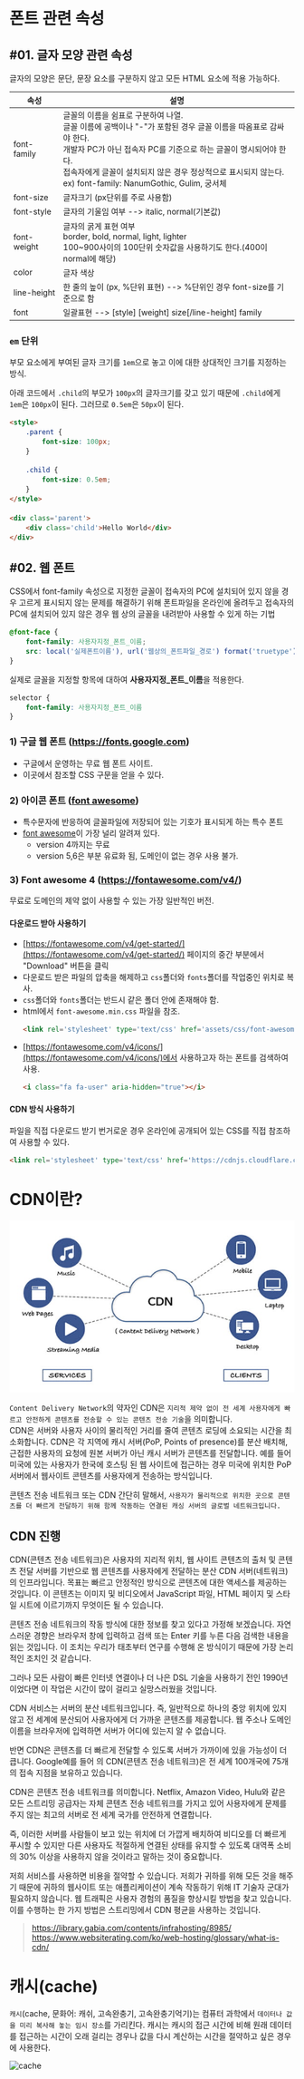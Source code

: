 # 폰트 관련 속성

## #01. 글자 모양 관련 속성

글자의 모양은 문단, 문장 요소를 구분하지 않고 모든 HTML 요소에 적용 가능하다.

| 속성 | 설명 |
|--------|------|
| font-family | 글꼴의 이름을 쉼표로 구분하여 나열.<br/>글꼴 이름에 공백이나 "-"가 포함된 경우 글꼴 이름을 따옴표로 감싸야 한다.<br/>개발자 PC가 아닌 접속자 PC를 기준으로 하는 글꼴이 명시되어야 한다.<br/>접속자에게 글꼴이 설치되지 않은 경우 정상적으로 표시되지 않는다.<br/>ex) font-family: NanumGothic, Gulim, 궁서체 |
| font-size | 글자크기 (px단위를 주로 사용함) |
| font-style | 글자의 기울임 여부 --> italic, normal(기본값) |
| font-weight | 글자의 굵게 표현 여부<br/>border, bold, normal, light, lighter<br/>100~900사이의 100단위 숫자값을 사용하기도 한다.(400이 normal에 해당) |
| color | 글자 색상 |
| line-height | 한 줄의 높이 (px, %단위 표현) --> %단위인 경우 font-size를 기준으로 함 |
| font | 일괄표현 --> [style]  [weight] size[/line-height] family |

### `em` 단위

부모 요소에게 부여된 글자 크기를 `1em`으로 놓고 이에 대한 상대적인 크기를 지정하는 방식.

아래 코드에서 `.child`의 부모가 `100px`의 글자크기를 갖고 있기 때문에 `.child`에게 `1em`은 `100px`이 된다. 그러므로 `0.5em`은 `50px`이 된다.

```html
<style>
    .parent {
        font-size: 100px;
    }

    .child {
        font-size: 0.5em;
    }
</style>

<div class='parent'>
    <div class='child'>Hello World</div>
</div>
```




## #02. 웹 폰트

CSS에서 font-family 속성으로 지정한 글꼴이 접속자의 PC에 설치되어 있지 않을 경우 고르게 표시되지 않는 문제를 해결하기 위해 폰트파일을 온라인에 올려두고 접속자의 PC에 설치되어 있지 않은 경우 웹 상의 글꼴을 내려받아 사용할 수 있게 하는 기법

```CSS
@font-face {
    font-family: 사용자지정_폰트_이름;
    src: local('실제폰트이름'), url('웹상의_폰트파일_경로') format('truetype');
}
```

실제로 글꼴을 지정할 항목에 대하여 **사용자지정_폰트_이름**을 적용한다.

```CSS
selector {
    font-family: 사용자지정_폰트_이름
}
```

### 1) 구글 웹 폰트 (https://fonts.google.com)

- 구글에서 운영하는 무료 웹 폰트 사이트.
- 이곳에서 참조할 CSS 구문을 얻을 수 있다.

### 2) 아이콘 폰트 ([font awesome](https://fontawesome.com/))

- 특수문자에 반응하여 글꼴파일에 저장되어 있는 기호가 표시되게 하는 특수 폰트
- [font awesome](https://fontawesome.com/)이 가장 널리 알려져 있다.
    - version 4까지는 무료
    - version 5,6은 부분 유료화 됨, 도메인이 없는 경우 사용 불가.

### 3) Font awesome 4 (https://fontawesome.com/v4/)

무료로 도메인의 제약 없이 사용할 수 있는 가장 일반적인 버전.

#### 다운로드 받아 사용하기

- [https://fontawesome.com/v4/get-started/](https://fontawesome.com/v4/get-started/) 페이지의 중간 부분에서 "Download" 버튼을 클릭
- 다운로드 받은 파일의 압축을 해제하고 `css`폴더와 `fonts`폴더를 작업중인 위치로 복사.
- `css`폴더와 `fonts`폴더는 반드시 같은 폴더 안에 존재해야 함.
- html에서 `font-awesome.min.css` 파일을 참조.
    ```html
    <link rel='stylesheet' type='text/css' href='assets/css/font-awesome.min.css' />
    ```
- [https://fontawesome.com/v4/icons/](https://fontawesome.com/v4/icons/)에서 사용하고자 하는 폰트를 검색하여 사용.
    ```html
    <i class="fa fa-user" aria-hidden="true"></i>
    ```


#### CDN 방식 사용하기

파일을 직접 다운로드 받기 번거로운 경우 온라인에 공개되어 있는 CSS를 직접 참조하여 사용할 수 있다.

```html
<link rel='stylesheet' type='text/css' href='https://cdnjs.cloudflare.com/ajax/libs/font-awesome/4.7.0/css/font-awesome.min.css' />
```


# CDN이란?

![CDN](img/cdn.jpeg)

`Content Delivery Network`의 약자인 CDN은 `지리적 제약 없이 전 세계 사용자에게 빠르고 안전하게 콘텐츠를 전송할 수 있는 콘텐츠 전송 기술`을 의미합니다.   
 CDN은 서버와 사용자 사이의 물리적인 거리를 줄여 콘텐츠 로딩에 소요되는 시간을 최소화합니다. CDN은 각 지역에 캐시 서버(PoP, Points of presence)를 분산 배치해, 근접한 사용자의 요청에 원본 서버가 아닌 캐시 서버가 콘텐츠를 전달합니다.
예를 들어 미국에 있는 사용자가 한국에 호스팅 된 웹 사이트에 접근하는 경우 미국에 위치한 PoP 서버에서 웹사이트 콘텐츠를 사용자에게 전송하는 방식입니다.


콘텐츠 전송 네트워크 또는 CDN 간단히 말해서, `사용자가 물리적으로 위치한 곳으로 콘텐츠를 더 빠르게 전달하기 위해 함께 작동하는 연결된 캐싱 서버의 글로벌 네트워크입니다.`


## CDN 진행

CDN(콘텐츠 전송 네트워크)은 사용자의 지리적 위치, 웹 사이트 콘텐츠의 출처 및 콘텐츠 전달 서버를 기반으로 웹 콘텐츠를 사용자에게 전달하는 분산 CDN 서버(네트워크)의 인프라입니다. 목표는 빠르고 안정적인 방식으로 콘텐츠에 대한 액세스를 제공하는 것입니다. 이 콘텐츠는 이미지 및 비디오에서 JavaScript 파일, HTML 페이지 및 스타일 시트에 이르기까지 무엇이든 될 수 있습니다. 

콘텐츠 전송 네트워크의 작동 방식에 대한 정보를 찾고 있다고 가정해 보겠습니다. 자연스러운 경향은 브라우저 창에 입력하고 검색 또는 Enter 키를 누른 다음 검색한 내용을 읽는 것입니다. 이 조치는 우리가 태초부터 연구를 수행해 온 방식이기 때문에 가장 논리적인 조치인 것 같습니다.

그러나 모든 사람이 빠른 인터넷 연결이나 더 나은 DSL 기술을 사용하기 전인 1990년이었다면 이 작업은 시간이 많이 걸리고 실망스러웠을 것입니다.

CDN 서비스는 서버의 분산 네트워크입니다. 즉, 일반적으로 하나의 중앙 위치에 있지 않고 전 세계에 분산되어 사용자에게 더 가까운 콘텐츠를 제공합니다. 웹 주소나 도메인 이름을 브라우저에 입력하면 서버가 어디에 있는지 알 수 없습니다.

반면 CDN은 콘텐츠를 더 빠르게 전달할 수 있도록 서버가 가까이에 있을 가능성이 더 큽니다. Google예를 들어 의 CDN(콘텐츠 전송 네트워크)은 전 세계 100개국에 75개의 접속 지점을 보유하고 있습니다.

CDN은 콘텐츠 전송 네트워크를 의미합니다. Netflix, Amazon Video, Hulu와 같은 모든 스트리밍 공급자는 자체 콘텐츠 전송 네트워크를 가지고 있어 사용자에게 문제를 주지 않는 최고의 서버로 전 세계 국가를 안전하게 연결합니다.

즉, 이러한 서버를 사람들이 보고 있는 위치에 더 가깝게 배치하여 비디오를 더 빠르게 푸시할 수 있지만 다른 사용자도 적절하게 연결된 상태를 유지할 수 있도록 대역폭 소비의 30% 이상을 사용하지 않을 것이라고 말하는 것이 중요합니다.

저희 서비스를 사용하면 비용을 절약할 수 있습니다. 저희가 귀하를 위해 모든 것을 해주기 때문에 귀하의 웹사이트 또는 애플리케이션이 계속 작동하기 위해 IT 기술자 군대가 필요하지 않습니다. 웹 트래픽은 사용자 경험의 품질을 향상시킬 방법을 찾고 있습니다. 이를 수행하는 한 가지 방법은 스트리밍에서 CDN 평균을 사용하는 것입니다.

>https://library.gabia.com/contents/infrahosting/8985/   
>https://www.websiterating.com/ko/web-hosting/glossary/what-is-cdn/


# 캐시(cache)
`캐시`(cache, 문화어: 캐쉬, 고속완충기, 고속완충기억기)는 컴퓨터 과학에서 `데이터나 값을 미리 복사해 놓는 임시 장소`를 가리킨다. 캐시는 캐시의 접근 시간에 비해 원래 데이터를 접근하는 시간이 오래 걸리는 경우나 값을 다시 계산하는 시간을 절약하고 싶은 경우에 사용한다.

![cache](img/Cachebasic_kor.png)

